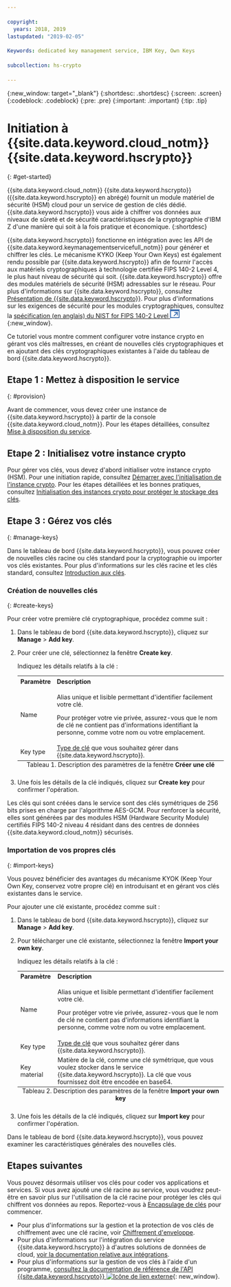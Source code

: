 ```yaml
---

copyright:
  years: 2018, 2019
lastupdated: "2019-02-05"

Keywords: dedicated key management service, IBM Key, Own Keys

subcollection: hs-crypto

---
```


{:new_window: target="_blank"}
{:shortdesc: .shortdesc}
{:screen: .screen}
{:codeblock: .codeblock}
{:pre: .pre}
{:important: .important}
{:tip: .tip}

# Initiation à {{site.data.keyword.cloud_notm}} {{site.data.keyword.hscrypto}}
{: #get-started}

<!-- {{site.data.keyword.cloud}} {{site.data.keyword.hscrypto}} is in the BETA phase and is for tryout and test purpose only. To prevent data loss, use only test data in the current service. This restriction also applies to using {{site.data.keyword.hscrypto}} with other  {{site.data.keyword.cloud_notm}} services.
{:important} -->

{{site.data.keyword.cloud_notm}} {{site.data.keyword.hscrypto}} ({{site.data.keyword.hscrypto}} en abrégé) fournit un module matériel de sécurité (HSM) cloud pour un service de gestion de clés dédié. {{site.data.keyword.hscrypto}} vous aide à chiffrer vos données aux niveaux de sûreté et de sécurité caractéristiques de la cryptographie d'IBM Z d'une manière qui soit à la fois pratique et économique.
{:shortdesc}

{{site.data.keyword.hscrypto}} fonctionne en intégration avec les API de {{site.data.keyword.keymanagementservicefull_notm}} pour générer et chiffrer les clés. Le mécanisme KYKO (Keep Your Own Keys) est également rendu possible par {{site.data.keyword.hscrypto}} afin de fournir l'accès aux matériels cryptographiques à technologie certifiée FIPS 140-2 Level 4, le plus haut niveau de sécurité qui soit. {{site.data.keyword.hscrypto}} offre des modules matériels de sécurité (HSM) adressables sur le réseau<!-- and is accessible via PKCS#11 application programming interfaces (APIs) with several popular programming languages such as Java, JavaScript, Swift, and so on-->.  <!-- You can access {{site.data.keyword.hscrypto}} via an Advanced Cryptography Service Provider (ACSP) client, which communicates with the ACSP server to enable you to access the backend cryptographic resources.--> Pour plus d'informations sur {{site.data.keyword.hscrypto}}, consultez [Présentation de {{site.data.keyword.hscrypto}}](/docs/services/hs-crypto/overview.html). Pour plus d'informations sur les exigences de sécurité pour les modules cryptographiques, consultez la [spécification (en anglais) du NIST for FIPS 140-2 Level ![Icône de lien externe](image/external_link.svg "Icône de lien externe")](https://csrc.nist.gov/publications/detail/fips/140/2/final){:new_window}.

<!-- {{site.data.keyword.hscrypto}} is the cryptography that {{site.data.keyword.blockchainfull_notm}} Platform is built with. It is also a member of the {{site.data.keyword.cloud_notm}} Hyper Protect Family, including [{{site.data.keyword.cloud_notm}} Hyper Protect DBaaS ![External link icon](image/external_link.svg "External link icon")](https://cloud.ibm.com/docs/services/hypersecure-dbaas/index.html){:new_window}, {{site.data.keyword.cloud_notm}} {{site.data.keyword.hscrypto}}, [{{site.data.keyword.cloud_notm}} Container Service ![External link icon](image/external_link.svg "External link icon")](https://cloud.ibm.com/docs/containers/container_index.html){:new_window}, and [{{site.data.keyword.cloud_notm}} {{site.data.keyword.hsplatform}} ![External link icon](image/external_link.svg "External link icon")](https://cloud.ibm.com/docs/services/hypersecure-platform/index.html){:new_window}. -->

Ce tutoriel vous montre comment configurer votre instance crypto en gérant vos clés maîtresses, en créant de nouvelles clés cryptographiques et en ajoutant des clés cryptographiques existantes à l'aide du tableau de bord {{site.data.keyword.hscrypto}}.


## Etape 1 : Mettez à disposition le service
{: #provision}

Avant de commencer, vous devez créer une instance de {{site.data.keyword.hscrypto}} à partir de la console {{site.data.keyword.cloud_notm}}. Pour les étapes détaillées, consultez [Mise à disposition du service](/docs/services/hs-crypto/provision.html).

## Etape 2 : Initialisez votre instance crypto

Pour gérer vos clés, vous devez d'abord initialiser votre instance crypto (HSM). Pour une initiation rapide, consultez [Démarrer avec l'initialisation de l'instance crypto](/docs/services/hs-crypto/get_started_hsm.html). Pour les étapes détaillées et les bonnes pratiques, consultez [Initialisation des instances crypto pour protéger le stockage des clés](/docs/services/hs-crypto/initialize_hsm.html).

## Etape 3 : Gérez vos clés
{: #manage-keys}

Dans le tableau de bord {{site.data.keyword.hscrypto}}, vous pouvez créer de nouvelles clés racine ou clés standard pour la cryptographie ou importer vos clés existantes. Pour plus d'informations sur les clés racine et les clés standard, consultez [Introduction aux clés](/docs/services/hs-crypto/keys_intro.html).

### Création de nouvelles clés
{: #create-keys}

Pour créer votre première clé cryptographique, procédez comme suit :

1. Dans le tableau de bord {{site.data.keyword.hscrypto}}, cliquez sur **Manage** &gt; **Add key**.
2. Pour créer une clé, sélectionnez la fenêtre **Create key**.

    Indiquez les détails relatifs à la clé :

    <table>
      <tr>
        <th>Paramètre</th>
        <th>Description</th>
      </tr>
      <tr>
        <td>Name</td>
        <td>
          <p>Alias unique et lisible permettant d'identifier facilement votre clé.</p>
          <p>Pour protéger votre vie privée, assurez-vous que le nom de clé ne contient pas d'informations identifiant la personne, comme votre nom ou votre emplacement.</p>
        </td>
      </tr>
      <tr>
        <td>Key type</td>
        <td><a href="/docs/services/key-protect/concepts/envelope-encryption.html#key-types">Type de clé</a> que vous souhaitez gérer dans {{site.data.keyword.hscrypto}}.</td>
      </tr>
      <caption style="caption-side:bottom;">Tableau 1. Description des paramètres de la fenêtre <b>Créer une clé</b></caption>
    </table>

3. Une fois les détails de la clé indiqués, cliquez sur **Create key** pour confirmer l'opération.

Les clés qui sont créées dans le service sont des clés symétriques de 256 bits prises en charge par l'algorithme AES-GCM. Pour renforcer la sécurité, elles sont générées par des modules HSM (Hardware Security Module) certifiés FIPS 140-2 niveau 4 résidant dans des centres de données {{site.data.keyword.cloud_notm}} sécurisés.

### Importation de vos propres clés
{: #import-keys}

Vous pouvez bénéficier des avantages du mécanisme KYOK (Keep Your Own Key, conservez votre propre clé) en introduisant et en gérant vos clés existantes dans le service.

Pour ajouter une clé existante, procédez comme suit :

1. Dans le tableau de bord {{site.data.keyword.hscrypto}}, cliquez sur **Manage** &gt; **Add key**.
2. Pour télécharger une clé existante, sélectionnez la fenêtre **Import your own key**.

    Indiquez les détails relatifs à la clé :

    <table>
      <tr>
        <th>Paramètre</th>
        <th>Description</th>
      </tr>
      <tr>
        <td>Name</td>
        <td>
          <p>Alias unique et lisible permettant d'identifier facilement votre clé.</p>
          <p>Pour protéger votre vie privée, assurez-vous que le nom de clé ne contient pas d'informations identifiant la personne, comme votre nom ou votre emplacement.</p>
        </td>
      </tr>
      <tr>
        <td>Key type</td>
        <td><a href="/docs/services/key-protect/concepts/envelope-encryption.html#key-types">Type de clé</a> que vous souhaitez gérer dans {{site.data.keyword.hscrypto}}.</td>
      </tr>
      <tr>
        <td>Key material</td>
        <td>Matière de la clé, comme une clé symétrique, que vous voulez stocker dans le service {{site.data.keyword.hscrypto}}. La clé que vous fournissez doit être encodée en base64.</td>
      </tr>
      <caption style="caption-side:bottom;">Tableau 2. Description des paramètres de la fenêtre <b>Import your own key</b></caption>
    </table>

3. Une fois les détails de la clé indiqués, cliquez sur **Import key** pour confirmer l'opération.

Dans le tableau de bord {{site.data.keyword.hscrypto}}, vous pouvez examiner les caractéristiques générales des nouvelles clés.

## Etapes suivantes

Vous pouvez désormais utiliser vos clés pour coder vos applications et services. Si vous avez ajouté une clé racine au service, vous voudrez peut-être en savoir plus sur l'utilisation de la clé racine pour protéger les clés qui chiffrent vos données au repos. Reportez-vous à [Encapsulage de clés](/docs/services/hs-crypto/wrap-keys.html) pour commencer.

- Pour plus d'informations sur la gestion et la protection de vos clés de chiffrement avec une clé racine, voir [Chiffrement d'enveloppe](/docs/services/key-protect/concepts/envelope-encryption.html).
- Pour plus d'informations sur l'intégration du service {{site.data.keyword.hscrypto}} à d'autres solutions de données de cloud, [voir la documentation relative aux intégrations](/docs/services/key-protect/integrations/integrate-services.html).
- Pour plus d'informations sur la gestion de vos clés à l'aide d'un programme, [consultez la documentation de référence de l'API {{site.data.keyword.hscrypto}} ![Icône de lien externe](../../icons/launch-glyph.svg "Icône de lien externe")](https://cloud.ibm.com/apidocs/hs-crypto){: new_window}.

<!-- Complete the following steps to provision {{site.data.keyword.hscrypto}}:
1. Log in to your [IBM Cloud account ![External link icon](image/external_link.svg "External link icon")](https://cloud.ibm.com/){:new_window}.
2. Visit [{{site.data.keyword.cloud_notm}} Experimental Services ![External link icon](image/external_link.svg "External link icon")](https://cloud.ibm.com/catalog/labs/){:new_window} to see the list of services in experimental phase.
3. From the **All Categories** navigation pane on the left, click the **Security** category under **Platform**.
4. From the list of services, click the **{{site.data.keyword.hscrypto}}** tile.
5. Select the **{{site.data.keyword.hscrypto}} Lite Plan**, and click **Create** to provision an instance of {{site.data.keyword.IBM_notm}} CloudCrypto in the account, region, and resource group where you log in.-->

<!-- ## Installing ACSP client libraries -->

<!-- You can access {{site.data.keyword.hscrypto}} via an Advanced Cryptography Service Provider (ACSP) client. Complete the following steps to install the ACSP client libraries in your local environment. -->

<!-- 1. Download the installation package from the [GitHub repository ![External link icon](image/external_link.svg "External link icon")](https://github.com/ibm-developer/ibm-cloud-hyperprotectcrypto){:new_window}. In the **packages** folder, choose the installation package file that is suitable for your operation system and CPU architecture. For example, for Ubuntu on x86, choose `acsp-pkcs11-client_1.5-3.5_amd64.deb`.
2. Install the package to install the ACSP client libraries with the `dpkg` command. For example, `dpkg -i acsp-pkcs11-client_1.5-3.5_amd64.deb`. -->



<!-- ## Configuring ACSP client -->

<!-- At the current stage, {{site.data.keyword.hscrypto}} provides only self-signed certificates.

You need to configure the ACSP client to enable a proper secure communication channel (mutual TLS) to your service instance in the cloud. -->

<!-- 1. In your {{site.data.keyword.hscrypto}} service instance in {{site.data.keyword.cloud_notm}}, select **Manage** from the left navigator.
2. On the "Manage" screen, click the **Download Config** button to download the `acsp_client_credentials.uue` file.
3. Copy the `acsp_client_credentials.uue` file to the `/opt/ibm/acsp-pkcs11-client/config` directory in your local environment.
4. In the `/opt/ibm/acsp-pkcs11-client/config` directory, decode the file with the following command:
       `base64 --decode acsp_client_credentials.uue > acsp_client_credentials.tar`
5. Extract the client credentials file with the following command:
       `tar xf acsp_client_credentials.tar`
6. Move the `server-config` files into the default place with the following command:
       `mv server-config/* ./`
7. Rename the client credentials file with the following command:
       `mv acsp.properties.client acsp.properties`
8. (Optional:) Change group ID of the files with the following command:
       `chown root.pkcs11 *`
9. Enable ACSP to use the proper config for the service instance in the cloud:
       `export ACSP_P11=/opt/ibm/acsp-pkcs11-client/config/acsp.properties` -->

<!-- Now your ACSP client is operational and your {{site.data.keyword.hscrypto}} is ready to use!

For more information about ACSP client installation and configuration, see [ACSP Client Installation and Configuration Guide ![External link icon](image/external_link.svg "External link icon")](https://github.com/ibm-developer/ibm-cloud-hyperprotectcrypto/blob/master/doc/ACSP-client-config-guide.pdf){:new_window}. -->
